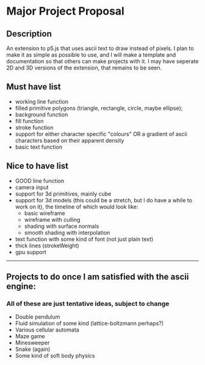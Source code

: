 # Major Project Proposal

## Description

An extension to p5.js that uses ascii text to draw instead of pixels. I plan to make it as simple as possible to use, and I will make a template and documentation so that others can make projects with it. I may have seperate 2D and 3D versions of the extension, that remains to be seen.

## Must have list

- working line function
- filled primitive polygons (triangle, rectangle, circle, maybe ellipse);
- background function
- fill function
- stroke function
- support for either character specific "colours" OR a gradient of ascii characters based on their apparent density
- basic text function

## Nice to have list

- GOOD line function
- camera input
- support for 3d primitives, mainly cube
- support for 3d models (this could be a stretch, but I do have a while to work on it), the timeline of which would look like:
    - basic wireframe
    - wireframe with culling
    - shading with surface normals
    - smooth shading with interpolation
- text function with some kind of font (not just plain text)
- thick lines (strokeWeight)
- gpu support

---

## Projects to do once I am satisfied with the ascii engine:

### All of these are just tentative ideas, subject to change

- Double pendulum
- Fluid simulation of some kind (lattice-boltzmann perhaps?)
- Various cellular automata
- Maze game
- Minesweeper
- Snake (again)
- Some kind of soft body physics
